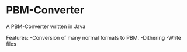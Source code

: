 # PBM-Converter
A PBM-Converter written in Java

Features:
-Conversion of many normal formats to PBM.
-Dithering
-Write files
